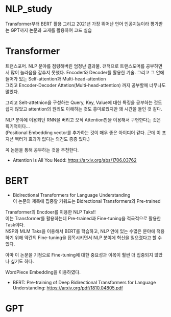 # NLP_study
Transformer부터 BERT 활용 그리고 2021년 가장 뛰어난 언어 인공지능이라 평가받는 GPT까지 논문과 교재를 활용하여 코드 실습  


# Transformer
트랜스포머. NLP 분야를 점령해버린 엄청난 결과물. 갠적으로 트랜스포머를 공부하면서 많이 놀라움을 감추지 못했다. Encoder와 Decoder를 활용한 기술. 그리고 그 안에 들어가 있는 Self-attention과 Multi-head-attention    
그리고 Encoder-Decoder Attetion(Multi-head-attention) 까지 공부할께 너무나도 많았다.    
  
그리고 Selt-attetnion을 구성하는 Query, Key, Value에 대한 특징을 공부하는 것도 쉽지 않았고 attention의 원리도 이해하는 것도 흥미로웠지만 꽤 시간을 들인 것 같다.    
  
NLP 분야에 이용되던 RNN을 버리고 오직 Attention만을 이용해서 구현한다는 것은 획기적이다...  
(Positional Embedding vector를 추가하는 것이 매우 좋은 아이디어 같다. 근데 이 포지션 벡터가 효과가 없다는 의견도 종종 있다.)  
  
꼭 논문을 통해 공부하는 것을 추천한다.    

- Attention Is All You Nedd: https://arxiv.org/abs/1706.03762 



# BERT
- Bidirectional Transformers for Language Understanding  
이 논문의 제목에 집중할 키워드는 Bidrectional Transformers와 Pre-trained  


Transformer의 Encdoer를 이용한 NLP Taks!!   
이는 Transformer를 활용하는데 Pre-trained과 Fine-tuning을 적극적으로 활용한 Task이다.    
NSP와 MLM Taks을 이용해서 BERT를 학습하고, NLP 안에 있는 수많은 분야에 적용하기 위해 약간의 Fine-tuning을 접목시키면서 NLP 분야에 혁신을 일으켰다고 할 수 있다.   
  
아마 이 논문을 기점으로 Fine-tuning에 대한 중요성과 이목이 훨씬 더 집중되지 않았나 싶기도 하다.  
  
WordPiece Embedding을 이용하였다.  

- BERT: Pre-training of Deep Bidirectional Transformers for Language Understanding: https://arxiv.org/pdf/1810.04805.pdf  


# GPT
